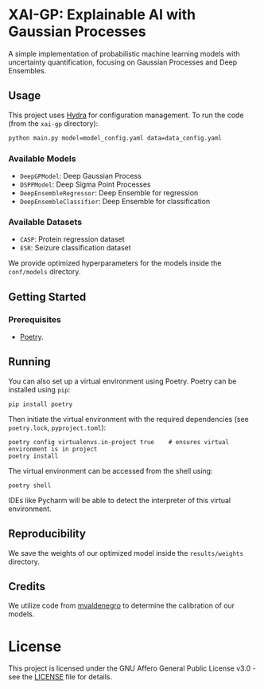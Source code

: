 # XAI-GP: Explainable AI with Gaussian Processes

A simple implementation of probabilistic machine learning models with uncertainty quantification, focusing on Gaussian Processes and Deep Ensembles.

## Usage

This project uses [Hydra](https://hydra.cc/) for configuration management. To run the code (from the `xai-gp` directory):

```bash
python main.py model=model_config.yaml data=data_config.yaml
```

### Available Models

- `DeepGPModel`: Deep Gaussian Process
- `DSPPModel`: Deep Sigma Point Processes
- `DeepEnsembleRegressor`: Deep Ensemble for regression
- `DeepEnsembleClassifier`: Deep Ensemble for classification

### Available Datasets

- `CASP`: Protein regression dataset
- `ESR`: Seizure classification dataset

We provide optimized hyperparameters for the models inside the `conf/models` directory.

## Getting Started
### Prerequisites
*  [Poetry](https://python-poetry.org/).

## Running

You can also set up a virtual environment using Poetry. Poetry can  be installed using `pip`:
```
pip install poetry
```
Then initiate the virtual environment with the required dependencies (see `poetry.lock`, `pyproject.toml`):
```
poetry config virtualenvs.in-project true    # ensures virtual environment is in project
poetry install
```
The virtual environment can be accessed from the shell using:
```
poetry shell
```
IDEs like Pycharm will be able to detect the interpreter of this virtual environment.

## Reproducibility

We save the weights of our optimized model inside the `results/weights` directory.

## Credits

We utilize code from [mvaldenegro](https://github.com/mvaldenegro/keras-uncertainty) to determine the calibration of our models.

# License
This project is licensed under the GNU Affero General Public License v3.0 - see the [LICENSE](./LICENSE) file for details.